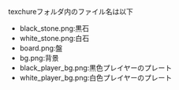 texchureフォルダ内のファイル名は以下
- black_stone.png:黒石　
- white_stone.png:白石
- board.png:盤
- bg.png:背景
- black_player_bg.png:黒色プレイヤーのプレート
- white_player_bg.png:白色プレイヤーのプレート